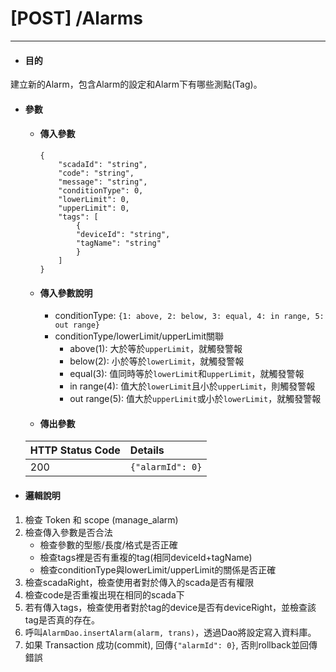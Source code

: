 # \[POST\] /Alarms

---

* #### 目的

建立新的Alarm，包含Alarm的設定和Alarm下有哪些測點(Tag)。

* #### 參數

  * #### 傳入參數

    ```
    {
        "scadaId": "string",
        "code": "string",
        "message": "string",
        "conditionType": 0,
        "lowerLimit": 0,
        "upperLimit": 0,
        "tags": [
            {
            "deviceId": "string",
            "tagName": "string"
            }
        ]
    }
    ```
  * #### 傳入參數說明
    * conditionType: `{1: above, 2: below, 3: equal, 4: in range, 5: out range}`
    * conditionType/lowerLimit/upperLimit關聯
        * above(1): 大於等於`upperLimit`，就觸發警報
        * below(2): 小於等於`lowerLimit`，就觸發警報
        * equal(3): 值同時等於`lowerLimit`和`upperLimit`，就觸發警報
        * in range(4): 值大於`lowerLimit`且小於`upperLimit`，則觸發警報
        * out range(5): 值大於`upperLimit`或小於`lowerLimit`，就觸發警報
  * #### 傳出參數

  | HTTP Status Code | Details |
  | :--- | :--- |
  | 200 | `{"alarmId": 0}` |

* #### 邏輯說明

1. 檢查 Token 和 scope (manage_alarm)
2. 檢查傳入參數是否合法
    * 檢查參數的型態/長度/格式是否正確 
    * 檢查tags裡是否有重複的tag(相同deviceId+tagName)
    * 檢查conditionType與lowerLimit/upperLimit的關係是否正確
3. 檢查scadaRight，檢查使用者對於傳入的scada是否有權限
4. 檢查code是否重複出現在相同的scada下
5. 若有傳入tags，檢查使用者對於tag的device是否有deviceRight，並檢查該tag是否真的存在。
6. 呼叫`AlarmDao.insertAlarm(alarm, trans)`，透過Dao將設定寫入資料庫。
7. 如果 Transaction 成功(commit), 回傳`{"alarmId": 0}`, 否則rollback並回傳錯誤



